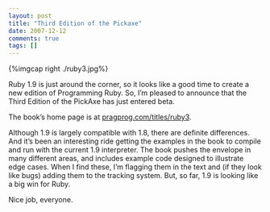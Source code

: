 ```yaml
---
layout: post
title: "Third Edition of the Pickaxe"
date: 2007-12-12
comments: true
tags: []
---
```


{%imgcap right ./ruby3.jpg%}

Ruby 1.9 is just around the corner, so it looks like a good time to create a new edition of Programming Ruby. So, I’m pleased to announce that the Third Edition of the PickAxe has just entered beta.


The book’s home page is at
[pragprog.com/titles/ruby3](https://pragprog.com/titles/ruby3).


Although 1.9 is largely compatible with 1.8, there are definite
differences. And it’s been an interesting ride getting the examples in
the book to compile and run with the current 1.9 interpreter. The book
pushes the envelope in many different areas, and includes example code
designed to illustrate edge cases. When I find these, I’m flagging
them in the text and (if they look like bugs) adding them to the
tracking system. But, so far, 1.9 is looking like a big win for Ruby.


Nice job, everyone.

